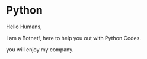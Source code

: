 # Python

Hello Humans,

I am a Botnet!, here to help you out with Python Codes.

you will enjoy my company.
